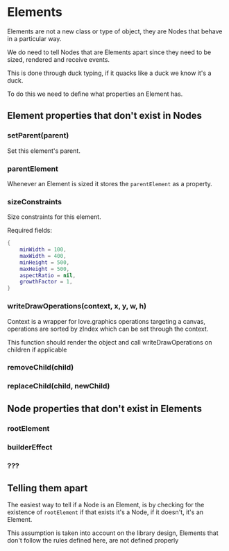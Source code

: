 # Elements

Elements are not a new class or type of object, they are Nodes that behave in a particular way.

We do need to tell Nodes that are Elements apart since they need to be sized, rendered and receive events.

This is done through duck typing, if it quacks like a duck we know it's a duck.

To do this we need to define what properties an Element has.

## Element properties that don't exist in Nodes

### setParent(parent)

Set this element's parent.

### parentElement

Whenever an Element is sized it stores the `parentElement` as a property.

### sizeConstraints

Size constraints for this element.

Required fields:

```lua
{
    minWidth = 100,
    maxWidth = 400,
    minHeight = 500,
    maxHeight = 500,
    aspectRatio = nil,
    growthFactor = 1,
}
```

### writeDrawOperations(context, x, y, w, h)

Context is a wrapper for love.graphics operations targeting a canvas, operations are sorted by zIndex which can be set through the context.

This function should render the object and call writeDrawOperations on children if applicable

### removeChild(child)

### replaceChild(child, newChild)

## Node properties that don't exist in Elements

### rootElement

### builderEffect

### ???

## Telling them apart

The easiest way to tell if a Node is an Element, is by checking for the existence of `rootElement` if that exists it's a Node, if it doesn't, it's an Element.

This assumption is taken into account on the library design, Elements that don't follow the rules defined here, are not defined properly
